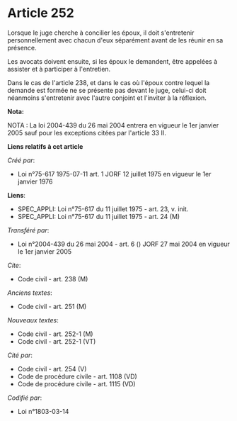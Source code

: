 # Article 252

Lorsque le juge cherche à concilier les époux, il doit s'entretenir personnellement avec chacun d'eux séparément avant de les
réunir en sa présence.

Les avocats doivent ensuite, si les époux le demandent, être appelées à assister et à participer à l'entretien.

Dans le cas de l'article 238, et dans le cas où l'époux contre lequel la demande est formée ne se présente pas devant le
juge, celui-ci doit néanmoins s'entretenir avec l'autre conjoint et l'inviter à la réflexion.

**Nota:**

NOTA : La loi 2004-439 du 26 mai 2004 entrera en vigueur le 1er janvier 2005 sauf pour les exceptions citées par l'article 33
II.

**Liens relatifs à cet article**

_Créé par_:

  - Loi n°75-617 1975-07-11 art. 1 JORF 12 juillet 1975 en vigueur le 1er janvier 1976

**Liens**:

  - SPEC_APPLI: Loi n°75-617 du 11 juillet 1975 - art. 23, v. init.
  - SPEC_APPLI: Loi n°75-617 du 11 juillet 1975 - art. 24 (M)

_Transféré par_:

  - Loi n°2004-439 du 26 mai 2004 - art. 6 () JORF 27 mai 2004 en vigueur le 1er janvier 2005

_Cite_:

  - Code civil - art. 238 (M)

_Anciens textes_:

  - Code civil - art. 251 (M)

_Nouveaux textes_:

  - Code civil - art. 252-1 (M)
  - Code civil - art. 252-1 (VT)

_Cité par_:

  - Code civil - art. 254 (V)
  - Code de procédure civile - art. 1108 (VD)
  - Code de procédure civile - art. 1115 (VD)

_Codifié par_:

  - Loi n°1803-03-14
